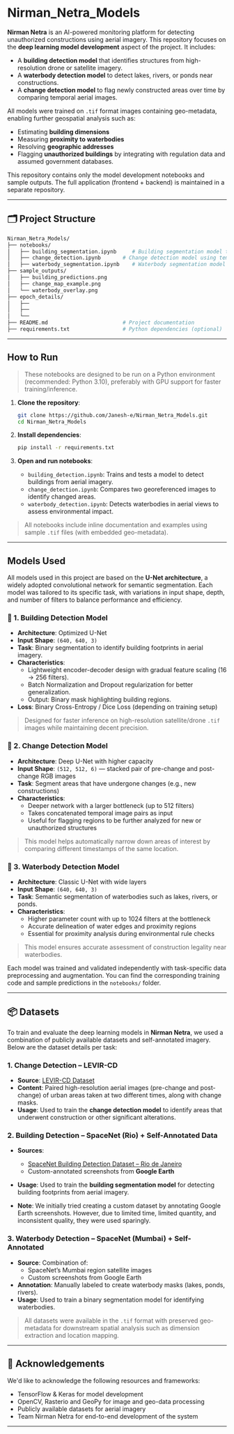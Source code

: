 # Nirman_Netra_Models

**Nirman Netra** is an AI-powered monitoring platform for detecting unauthorized constructions using aerial imagery. This repository focuses on the **deep learning model development** aspect of the project. It includes:

* A **building detection model** that identifies structures from high-resolution drone or satellite imagery.
* A **waterbody detection model** to detect lakes, rivers, or ponds near constructions.
* A **change detection model** to flag newly constructed areas over time by comparing temporal aerial images.

All models were trained on `.tif` format images containing geo-metadata, enabling further geospatial analysis such as:

* Estimating **building dimensions**
* Measuring **proximity to waterbodies**
* Resolving **geographic addresses**
* Flagging **unauthorized buildings** by integrating with regulation data and assumed government databases.

This repository contains only the model development notebooks and sample outputs. The full application (frontend + backend) is maintained in a separate repository.

---

## 🗂️ Project Structure

```bash
Nirman_Netra_Models/
├── notebooks/
│   ├── building_segmentation.ipynb     # Building segmentation model training & inference
│   ├── change_detection.ipynb       # Change detection model using temporal imagery
│   ├── waterbody_segmentation.ipynb    # Waterbody segmentation model training & inference
├── sample_outputs/
│   ├── building_predictions.png
│   ├── change_map_example.png
│   └── waterbody_overlay.png
├── epoch_details/
│   ├──
│   ├──
│   └──
├── README.md                        # Project documentation
├── requirements.txt                 # Python dependencies (optional)
```

---

## How to Run

> These notebooks are designed to be run on a Python environment (recommended: Python 3.10), preferably with GPU support for faster training/inference.

1. **Clone the repository**:

   ```bash
   git clone https://github.com/Janesh-e/Nirman_Netra_Models.git
   cd Nirman_Netra_Models
   ```

2. **Install dependencies**:

   ```bash
   pip install -r requirements.txt
   ```

3. **Open and run notebooks**:

   * `building_detection.ipynb`: Trains and tests a model to detect buildings from aerial imagery.
   * `change_detection.ipynb`: Compares two georeferenced images to identify changed areas.
   * `waterbody_detection.ipynb`: Detects waterbodies in aerial views to assess environmental impact.

> All notebooks include inline documentation and examples using sample `.tif` files (with embedded geo-metadata).

---

## Models Used

All models used in this project are based on the **U-Net architecture**, a widely adopted convolutional network for semantic segmentation. Each model was tailored to its specific task, with variations in input shape, depth, and number of filters to balance performance and efficiency.

### 🔹 1. Building Detection Model

* **Architecture**: Optimized U-Net
* **Input Shape**: `(640, 640, 3)`
* **Task**: Binary segmentation to identify building footprints in aerial imagery.
* **Characteristics**:
  * Lightweight encoder-decoder design with gradual feature scaling (16 → 256 filters).
  * Batch Normalization and Dropout regularization for better generalization.
  * Output: Binary mask highlighting building regions.
* **Loss**: Binary Cross-Entropy / Dice Loss (depending on training setup)

> Designed for faster inference on high-resolution satellite/drone `.tif` images while maintaining decent precision.

### 🔹 2. Change Detection Model

* **Architecture**: Deep U-Net with higher capacity
* **Input Shape**: `(512, 512, 6)` — stacked pair of pre-change and post-change RGB images
* **Task**: Segment areas that have undergone changes (e.g., new constructions)
* **Characteristics**:
  * Deeper network with a larger bottleneck (up to 512 filters)
  * Takes concatenated temporal image pairs as input
  * Useful for flagging regions to be further analyzed for new or unauthorized structures

> This model helps automatically narrow down areas of interest by comparing different timestamps of the same location.

### 🔹 3. Waterbody Detection Model

* **Architecture**: Classic U-Net with wide layers
* **Input Shape**: `(640, 640, 3)`
* **Task**: Semantic segmentation of waterbodies such as lakes, rivers, or ponds.
* **Characteristics**:
  * Higher parameter count with up to 1024 filters at the bottleneck
  * Accurate delineation of water edges and proximity regions
  * Essential for proximity analysis during environmental rule checks

> This model ensures accurate assessment of construction legality near waterbodies.

Each model was trained and validated independently with task-specific data preprocessing and augmentation. You can find the corresponding training code and sample predictions in the `notebooks/` folder.

---

## 📦 Datasets

To train and evaluate the deep learning models in **Nirman Netra**, we used a combination of publicly available datasets and self-annotated imagery. Below are the dataset details per task:

### 1. Change Detection – **LEVIR-CD**

* **Source**: [LEVIR-CD Dataset](https://justchenhao.github.io/LEVIR/)
* **Content**: Paired high-resolution aerial images (pre-change and post-change) of urban areas taken at two different times, along with change masks.
* **Usage**: Used to train the **change detection model** to identify areas that underwent construction or other significant alterations.

### 2. Building Detection – **SpaceNet (Rio) + Self-Annotated Data**

* **Sources**:
  * [SpaceNet Building Detection Dataset – Rio de Janeiro](https://spacenet.ai/spacenet-buildings-dataset-v2/)
  * Custom-annotated screenshots from **Google Earth**
* **Usage**: Used to train the **building segmentation model** for detecting building footprints from aerial imagery.

* **Note**: We initially tried creating a custom dataset by annotating Google Earth screenshots. However, due to limited time, limited quantity, and inconsistent quality, they were used sparingly.

### 3. Waterbody Detection – SpaceNet (Mumbai) + Self-Annotated

* **Source**: Combination of:
  * SpaceNet’s Mumbai region satellite images
  * Custom screenshots from Google Earth
* **Annotation**: Manually labeled to create waterbody masks (lakes, ponds, rivers).
* **Usage**: Used to train a binary segmentation model for identifying waterbodies.

> All datasets were available in the `.tif` format with preserved geo-metadata for downstream spatial analysis such as dimension extraction and location mapping.

---

## 🤝 Acknowledgements

We'd like to acknowledge the following resources and frameworks:

* TensorFlow & Keras for model development
* OpenCV, Rasterio and GeoPy for image and geo-data processing
* Publicly available datasets for aerial imagery
* Team Nirman Netra for end-to-end development of the system

---
